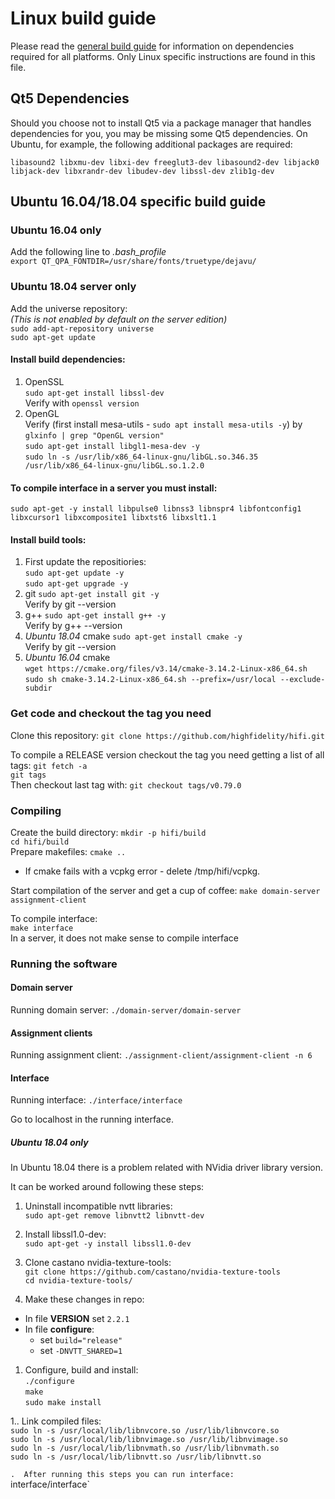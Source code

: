 # Linux build guide

Please read the [general build guide](BUILD.md) for information on dependencies required for all platforms. Only Linux specific instructions are found in this file.
## Qt5 Dependencies

Should you choose not to install Qt5 via a package manager that handles dependencies for you, you may be missing some Qt5 dependencies. On Ubuntu, for example, the following additional packages are required:

    libasound2 libxmu-dev libxi-dev freeglut3-dev libasound2-dev libjack0 libjack-dev libxrandr-dev libudev-dev libssl-dev zlib1g-dev

## Ubuntu 16.04/18.04 specific build guide
### Ubuntu 16.04 only
Add the following line to *.bash_profile*  
`export QT_QPA_FONTDIR=/usr/share/fonts/truetype/dejavu/`
### Ubuntu 18.04 server only
Add the universe repository:  
_(This is not enabled by default on the server edition)_  
`sudo add-apt-repository universe`  
`sudo apt-get update`  
#### Install build dependencies:
1.  OpenSSL  
`sudo apt-get install libssl-dev`  
Verify with `openssl version`  
1.  OpenGL  
Verify (first install mesa-utils - `sudo apt install mesa-utils -y`) by `glxinfo | grep "OpenGL version"`  
`sudo apt-get install libgl1-mesa-dev -y`  
`sudo ln -s /usr/lib/x86_64-linux-gnu/libGL.so.346.35 /usr/lib/x86_64-linux-gnu/libGL.so.1.2.0`  
#### To compile interface in a server you must install:
`sudo apt-get -y install libpulse0 libnss3 libnspr4 libfontconfig1 libxcursor1 libxcomposite1 libxtst6 libxslt1.1`  
#### Install build tools:
1.  First update the repositiories:  
`sudo apt-get update -y`  
`sudo apt-get upgrade -y`  
1.  git
`sudo apt-get install git -y`  
Verify by git --version  
1.  g++
`sudo apt-get install g++ -y`  
Verify by g++ --version  
1.  *Ubuntu 18.04* cmake
`sudo apt-get install cmake -y`  
Verify by git --version  
1. *Ubuntu 16.04* cmake  
`wget https://cmake.org/files/v3.14/cmake-3.14.2-Linux-x86_64.sh`  
`sudo sh cmake-3.14.2-Linux-x86_64.sh --prefix=/usr/local --exclude-subdir`  
### Get code and checkout the tag you need
Clone this repository:
`git clone https://github.com/highfidelity/hifi.git`  

To compile a RELEASE version checkout the tag you need getting a list of all tags:
`git fetch -a`  
`git tags`  
Then checkout last tag with:
`git checkout tags/v0.79.0`  
### Compiling

Create the build directory:
`mkdir -p hifi/build`  
`cd hifi/build`  
Prepare makefiles:
`cmake ..`  

*  If cmake fails with a vcpkg error - delete /tmp/hifi/vcpkg.  

Start compilation of the server and get a cup of coffee:
`make domain-server assignment-client`  

To compile interface:  
`make interface`  
In a server, it does not make sense to compile interface
### Running the software

#### Domain server

Running domain server:
`./domain-server/domain-server`  
#### Assignment clients

Running assignment client:
`./assignment-client/assignment-client -n 6`  
#### Interface

Running interface:
`./interface/interface`  

Go to localhost in the running interface.  

##### Ubuntu 18.04 only

In Ubuntu 18.04 there is a problem related with NVidia driver library version.

It can be worked around following these steps:  

1.  Uninstall incompatible nvtt libraries:  
`sudo apt-get remove libnvtt2 libnvtt-dev`  

1.  Install libssl1.0-dev:  
`sudo apt-get -y install libssl1.0-dev`  

1.  Clone castano nvidia-texture-tools:  
`git clone https://github.com/castano/nvidia-texture-tools`  
`cd nvidia-texture-tools/` 

1.  Make these changes in repo:  
* In file **VERSION** set `2.2.1`  
* In file **configure**:  
  * set `build="release"`  
  * set `-DNVTT_SHARED=1`  

1.  Configure, build and install:  
`./configure`  
`make`  
`sudo make install`  

1.. Link compiled files:  
`sudo ln -s /usr/local/lib/libnvcore.so /usr/lib/libnvcore.so`  
`sudo ln -s /usr/local/lib/libnvimage.so /usr/lib/libnvimage.so`  
`sudo ln -s /usr/local/lib/libnvmath.so /usr/lib/libnvmath.so`  
`sudo ln -s /usr/local/lib/libnvtt.so /usr/lib/libnvtt.so`  

`.  After running this steps you can run interface:  
`interface/interface`  
